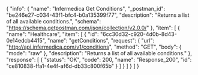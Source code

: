{
  "info": {
    "name": "Infermedica Get Conditions",
    "_postman_id": "be246e27-c034-43f1-bfc4-b0a135399f77",
    "description": "Returns a list of all available conditions.",
    "schema": "https://schema.getpostman.com/json/collection/v2.0.0/"
  },
  "item": [
    {
      "name": "Healthcare",
      "item": [
        {
          "id": "6cc30d32-c920-4d0b-8d43-0e14edcb4415",
          "name": "getConditions",
          "request": {
            "url": "http://api.infermedica.com/v1/conditions",
            "method": "GET",
            "body": {
              "mode": "raw"
            },
            "description": "Returns a list of all available conditions."
          },
          "response": [
            {
              "status": "OK",
              "code": 200,
              "name": "Response_200",
              "id": "ce810838-ffa1-4e4f-af6d-db33c800f65b"
            }
          ]
        }
      ]
    }
  ]
}